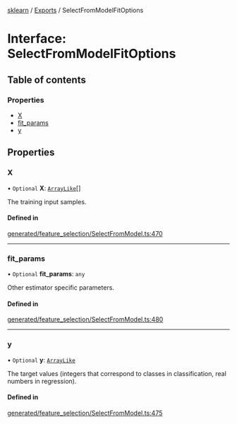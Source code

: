 [sklearn](../readme.md) / [Exports](../modules.md) / SelectFromModelFitOptions

# Interface: SelectFromModelFitOptions

## Table of contents

### Properties

- [X](SelectFromModelFitOptions.md#x)
- [fit\_params](SelectFromModelFitOptions.md#fit_params)
- [y](SelectFromModelFitOptions.md#y)

## Properties

### X

• `Optional` **X**: [`ArrayLike`](../modules.md#arraylike)[]

The training input samples.

#### Defined in

[generated/feature_selection/SelectFromModel.ts:470](https://github.com/transitive-bullshit/scikit-learn-ts/blob/367336a/packages/sklearn/src/generated/feature_selection/SelectFromModel.ts#L470)

___

### fit\_params

• `Optional` **fit\_params**: `any`

Other estimator specific parameters.

#### Defined in

[generated/feature_selection/SelectFromModel.ts:480](https://github.com/transitive-bullshit/scikit-learn-ts/blob/367336a/packages/sklearn/src/generated/feature_selection/SelectFromModel.ts#L480)

___

### y

• `Optional` **y**: [`ArrayLike`](../modules.md#arraylike)

The target values (integers that correspond to classes in classification, real numbers in regression).

#### Defined in

[generated/feature_selection/SelectFromModel.ts:475](https://github.com/transitive-bullshit/scikit-learn-ts/blob/367336a/packages/sklearn/src/generated/feature_selection/SelectFromModel.ts#L475)

